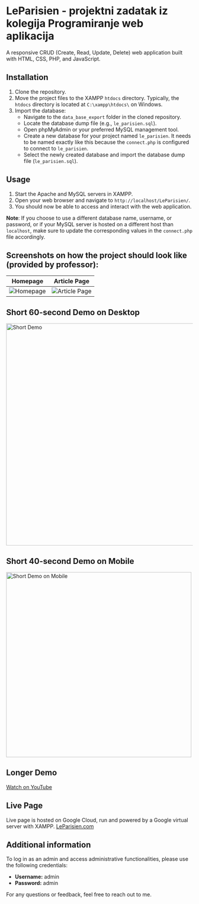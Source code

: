 # LeParisien - projektni zadatak iz kolegija Programiranje web aplikacija

A responsive CRUD (Create, Read, Update, Delete) web application built with HTML, CSS, PHP, and JavaScript.

## Installation

1. Clone the repository.
2. Move the project files to the XAMPP `htdocs` directory. Typically, the `htdocs` directory is located at `C:\xampp\htdocs\` on Windows.
3. Import the database:
   - Navigate to the `data_base_export` folder in the cloned repository.
   - Locate the database dump file (e.g., `le_parisien.sql`).
   - Open phpMyAdmin or your preferred MySQL management tool.
   - Create a new database for your project named `le_parisien`. It needs to be named exactly like this because the `connect.php` is configured to connect to `le_parisien`.
   - Select the newly created database and import the database dump file (`le_parisien.sql`).

## Usage

1. Start the Apache and MySQL servers in XAMPP.
2. Open your web browser and navigate to `http://localhost/LeParisien/`.
3. You should now be able to access and interact with the web application.

**Note**: If you choose to use a different database name, username, or password, or if your MySQL server is hosted on a different host than `localhost`, make sure to update the corresponding values in the `connect.php` file accordingly.

## Screenshots on how the project should look like (provided by professor):


Homepage             |  Article Page
:-------------------------:|:-------------------------:
![Homepage](https://github.com/N0ksa/LeParisien/assets/118447696/89adb557-283a-4bdb-9898-beb46186b15e)  |  ![Article Page](https://github.com/N0ksa/LeParisien/assets/118447696/a89ba1ed-7895-495a-ab60-a1fb0890ad23)


## Short 60-second Demo on Desktop
<img src="https://github.com/N0ksa/LeParisien/assets/118447696/1ff74b9b-efe3-4242-a299-0655eda5c745" alt="Short Demo" width="600">


## Short 40-second Demo on Mobile
<img src="https://github.com/N0ksa/LeParisien/assets/118447696/067d40ce-1a4c-4bd0-8735-31c84d31b3ad" alt="Short Demo on Mobile" height="500">




## Longer Demo
[Watch on YouTube](https://youtu.be/0Wp3Llqe_dI)


## Live Page
Live page is hosted on Google Cloud, run and powered by a Google virtual server with XAMPP.
[LeParisien.com](https://projektnizadatak.ddns.net/)

## Additional information
To log in as an admin and access administrative functionalities, please use the following credentials:
- **Username:** admin
- **Password:** admin

For any questions or feedback, feel free to reach out to me.

